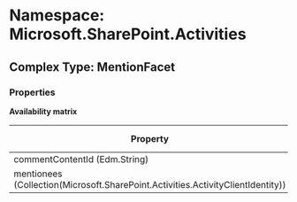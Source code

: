 # Namespace: Microsoft.SharePoint.Activities

## Complex Type: MentionFacet

### Properties

**Availability matrix**

Property | SPO | SP 2019 | SP 2016 | SP 2013
----------|:---:|:-------:|:-------:|:-------:
commentContentId (Edm.String) | ✅ | ✅ | ❌ | ❌
mentionees (Collection(Microsoft.SharePoint.Activities.ActivityClientIdentity)) | ✅ | ✅ | ❌ | ❌